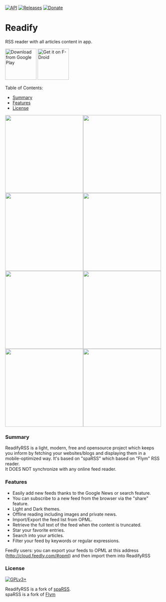 [![API](https://img.shields.io/badge/API-14%2B-blue.svg?style=flat)](https://android-arsenal.com/api?level=14)
[![Releases](https://img.shields.io/badge/release-stable--1.2.4-brightgreen.svg)](https://github.com/ahmaabdo/ReadifyRSS/releases/latest)
[![Donate](https://img.shields.io/badge/Donate-PayPal-red.svg)](https://www.paypal.me/ahmaabdo)

# Readify
RSS reader with all articles content in app.

[<img src="https://play.google.com/intl/en_us/badges/images/generic/en_badge_web_generic.png" 
      alt="Download from Google Play" 
      height="100">](https://play.google.com/store/apps/details?id=ahmaabdo.readify.rss)
[<img src="https://gitlab.com/fdroid/artwork/raw/master/badge/get-it-on.png"
      alt="Get it on F-Droid"
      height="100">](https://f-droid.org)

Table of Contents:
* [Summary](#summary)
* [Features](#features)
* [License](#license)

<img src="https://raw.githubusercontent.com/ahmaabdo/ReadifyRSS/master/Screens/1.png" width="250"><img src="https://raw.githubusercontent.com/ahmaabdo/ReadifyRSS/master/Screens/2.png" width="250"><img src="https://raw.githubusercontent.com/ahmaabdo/ReadifyRSS/master/Screens/3.png" width="250"><img src="https://raw.githubusercontent.com/ahmaabdo/ReadifyRSS/master/Screens/4.png" width="250"><img src="https://raw.githubusercontent.com/ahmaabdo/ReadifyRSS/master/Screens/5.png" width="250"><img src="https://raw.githubusercontent.com/ahmaabdo/ReadifyRSS/master/Screens/6.png" width="250"><img src="https://raw.githubusercontent.com/ahmaabdo/ReadifyRSS/master/Screens/7.png" width="250"><img src="https://raw.githubusercontent.com/ahmaabdo/ReadifyRSS/master/Screens/8.png" width="250">

### Summary
ReadifyRSS is a light, modern, free and opensource project which keeps you inform by fetching your websites/blogs and displaying them in a mobile-optimized way.
It's based on "spaRSS" which based on "Flym" RSS reader.  
It DOES NOT synchronize with any online feed reader.

### Features
* Easily add new feeds thanks to the Google News or search feature.
* You can subscribe to a new feed from the browser via the "share" feature.
* Light and Dark themes.
* Offline reading including images and private news.
* Import/Export the feed list from OPML.
* Retrieve the full text of the feed when the content is truncated.
* Star your favorite entries.
* Search into your articles.
* Filter your feed by keywords or regular expressions.

Feedly users: you can export your feeds to OPML at this address (http://cloud.feedly.com/#opml) and then import them into ReadifyRSS

### License
[![GPLv3+](http://gplv3.fsf.org/gplv3-127x51.png)](https://github.com/ahmaabdo/ReadifyRSS/blob/master/LICENSE)

ReadifyRSS is a fork of [spaRSS](https://github.com/Etuldan/spaRSS).  
spaRSS is a fork of [Flym](https://github.com/FredJul/Flym)
